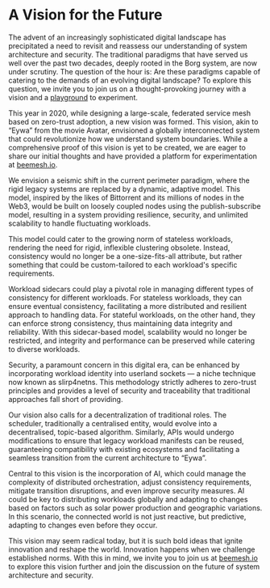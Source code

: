 # A Vision for the Future

The advent of an increasingly sophisticated digital landscape has precipitated a need to revisit and reassess our understanding of system architecture and security. The traditional paradigms that have served us well over the past two decades, deeply rooted in the Borg system, are now under scrutiny. The question of the hour is: Are these paradigms capable of catering to the demands of an evolving digital landscape? To explore this question, we invite you to join us on a thought-provoking journey with a vision and a [playground](https://www.beemesh.io) to experiment.

This year in 2020, while designing a large-scale, federated service mesh based on zero-trust adoption, a new vision was formed. This vision, akin to “Eywa” from the movie Avatar, envisioned a globally interconnected system that could revolutionize how we understand system boundaries. While a comprehensive proof of this vision is yet to be created, we are eager to share our initial thoughts and have provided a platform for experimentation at [beemesh.io](https://www.beemesh.io).

We envision a seismic shift in the current perimeter paradigm, where the rigid legacy systems are replaced by a dynamic, adaptive model. This model, inspired by the likes of Bittorrent and its millions of nodes in the Web3, would be built on loosely coupled nodes using the publish-subscribe model, resulting in a system providing resilience, security, and unlimited scalability to handle fluctuating workloads.

This model could cater to the growing norm of stateless workloads, rendering the need for rigid, inflexible clustering obsolete. Instead, consistency would no longer be a one-size-fits-all attribute, but rather something that could be custom-tailored to each workload's specific requirements. 

Workload sidecars could play a pivotal role in managing different types of consistency for different workloads. For stateless workloads, they can ensure eventual consistency, facilitating a more distributed and resilient approach to handling data. For stateful workloads, on the other hand, they can enforce strong consistency, thus maintaining data integrity and reliability. With this sidecar-based model, scalability would no longer be restricted, and integrity and performance can be preserved while catering to diverse workloads.

Security, a paramount concern in this digital era, can be enhanced by incorporating workload identity into userland sockets — a niche technique now known as slirp4netns. This methodology strictly adheres to zero-trust principles and provides a level of security and traceability that traditional approaches fall short of providing.

Our vision also calls for a decentralization of traditional roles. The scheduler, traditionally a centralised entity, would evolve into a decentralised, topic-based algorithm. Similarly, APIs would undergo modifications to ensure that legacy workload manifests can be reused, guaranteeing compatibility with existing ecosystems and facilitating a seamless transition from the current architecture to “Eywa”.

Central to this vision is the incorporation of AI, which could manage the complexity of distributed orchestration, adjust consistency requirements, mitigate transition disruptions, and even improve security measures. AI could be key to distributing workloads globally and adapting to changes based on factors such as solar power production and geographic variations. In this scenario, the connected world is not just reactive, but predictive, adapting to changes even before they occur.

This vision may seem radical today, but it is such bold ideas that ignite innovation and reshape the world. Innovation happens when we challenge established norms. With this in mind, we invite you to join us at [beemesh.io](https://www.beemesh.io) to explore this vision further and join the discussion on the future of system architecture and security.
